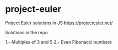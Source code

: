# project-euler
Project Euler solutions in JS https://projecteuler.net/

Solutions in the repo

1.- Multiples of 3 and 5
2.- Even Fibonacci numbers
